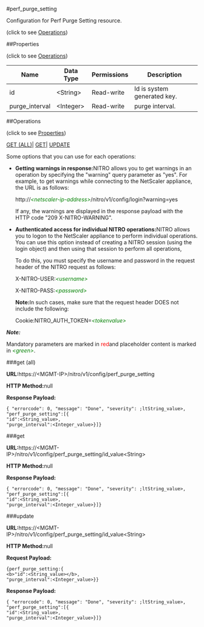 #perf_purge_setting



Configuration for Perf Purge Setting resource.

<span>(click to see [Operations](#operations))</span>



##Properties 

<span>(click to see [Operations](#operations))</span>





<table><thead><tr><th>Name</th><th>Data Type</th><th>Permissions</th><th>Description</th></tr></thead><tbody><tr><td>id</td><td>&lt;String></td><td>Read-write</td><td>Id is system generated key.</td></tr><tr><td>purge_interval</td><td>&lt;Integer></td><td>Read-write</td><td>purge interval.</td></tr></tbody></table>

##Operations 

<span>(click to see [Properties](#properties))</span>





[GET (ALL)](#get-all)| [GET](#get)| [UPDATE](#update)





Some options that you can use for each operations:

<ul><li><p><b>Getting warnings in response:</b>NITRO allows you to get warnings in an operation by specifying the "warning" query parameter as "yes". For example, to get warnings while connecting to the NetScaler appliance, the URL is as follows:</p><p>http://<span style="color:green;font-style:italic;">&lt;netscaler-ip-address&gt;</span>/nitro/v1/config/login?warning=yes</p><p>If any, the warnings are displayed in the response payload with the HTTP code "209 X-NITRO-WARNING".</p></li><li><p><b>Authenticated access for individual NITRO operations:</b>NITRO allows you to logon to the NetScaler appliance to perform individual operations. You can use this option instead of creating a NITRO session (using the login object) and then using that session to perform all operations,</p><p>To do this, you must specify the username and password in the request header of the NITRO request as follows:</p><p>X-NITRO-USER:<span style="color:green;font-style:italic;">&lt;username&gt;</span></p><p>X-NITRO-PASS:<span style="color:green;font-style:italic;">&lt;password&gt;</span></p><p><b>Note:</b>In such cases, make sure that the request header DOES not include the following:</p><p>Cookie:NITRO_AUTH_TOKEN=<span style="color:green;font-style:italic;">&lt;tokenvalue&gt;</span></p></li></ul>







***Note:*** 

Mandatory parameters are marked in <span style="color:#FF0000;">red</span>and placeholder content is marked in <span style="color:green;font-style:italic">&lt;green&gt;</span>.



###get (all)







<b>URL:</b>https://&lt;MGMT-IP&gt;/nitro/v1/config/perf_purge_setting

<b>HTTP Method:</b>null

<b>Response Payload: </b>
```
{ "errorcode": 0, "message": "Done", "severity": ;ltString_value>, "perf_purge_setting":[{
"id":<String_value>,
"purge_interval":<Integer_value>}]}
```







###get







<b>URL:</b>https://&lt;MGMT-IP&gt;/nitro/v1/config/perf_purge_setting/id_value&lt;String&gt;

<b>HTTP Method:</b>null

<b>Response Payload: </b>
```
{ "errorcode": 0, "message": "Done", "severity": ;ltString_value>, "perf_purge_setting":[{
"id":<String_value>,
"purge_interval":<Integer_value>}]}
```







###update







<b>URL:</b>https://&lt;MGMT-IP&gt;/nitro/v1/config/perf_purge_setting/id_value&lt;String&gt;

<b>HTTP Method:</b>null

<b>Request Payload: </b>
```
{perf_purge_setting:{
<b>"id":<String_value></b>,
"purge_interval":<Integer_value>}}
```

<b>Response Payload: </b>
```
{ "errorcode": 0, "message": "Done", "severity": ;ltString_value>, "perf_purge_setting":[{
"id":<String_value>,
"purge_interval":<Integer_value>}]}
```







